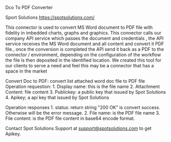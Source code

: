 Dco To PDF Converter

Sport Solutions 
https://spotsolutions.com/

This connector is used to convert MS Word document to PDF file with fidelity in imbedded charts, graphs and graphics. This connector calls our company API service which passes the document and credentials , the API service receives the MS Word document and all content and convert it PDF file., once the conversion is completed the API send it back as a PDF to the connector / environment, depending on the configuration of the workflow the file is then deposited in the identified location. We created this tool for our clients to serve a need and feel this may be a connector that has a space in the market

Convert Doc to PDF: convert list attached word doc file to PDF file
Operation requestion:
	1. Display name:  this is the file name
	2. Attachment Content: file content
	3. Publickey: a public key that issued by Spot Solutions
	4. Apikey; a api key that issued by Spot Solutions

Operation responses
	1. status: return string "200 OK" is convert success. Otherwise will be the error message.
	2. File name: is the PDF file name
	3. File content: is the PDF file content in base64 encode format.

Contact Spot Solutions Support at support@spotsolutions.com to get Apikey.
